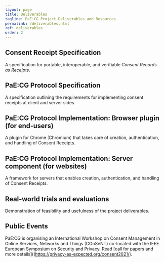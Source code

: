 ```yaml
---
layout: page
title: Deliverables
tagline: PaE:CG Project Deliverables and Resources
permalink: /deliverables.html
ref: deliverables
order: 2
---
```


## Consent Receipt Specification
A specification for portable, interoperable, and verifiable *Consent Records as Receipts*.

## PaE:CG Protocol Specification
A specification outlining the requirements for implementing consent receipts at client and server sides.

## PaE:CG Protocol Implementation: Browser plugin (for end-users)
A plugin for Chrome (Chromium) that takes care of creation, authentication, and handling of Consent Receipts.

## PaE:CG Protocol Implementation: Server component (for websites)
A framework for servers that enables creation, authentication, and handling of Consent Receipts.

## Real-world trials and evaluations
Demonstration of feasibility and usefulness of the project deliverables.

## Public Events
PaE:CG is organising an International Workshop on
Consent Management in Online Services, Networks and Things (COnSeNT) co-located with the IEEE European Symposium on Security and Privacy. Read [call for papers and more details]((https://privacy-as-expected.org/consent2021/).
